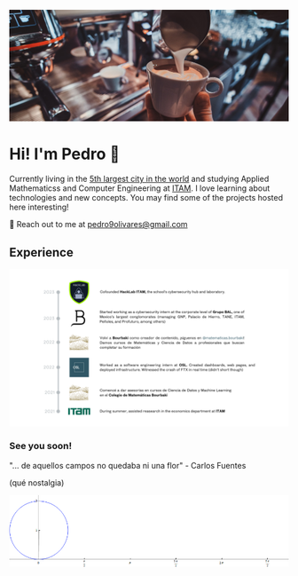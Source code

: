 ![cafecito](https://github.com/pedro9olivares/pedro9olivares/blob/main/imgs/coffee-coffee.jpg?raw=true)
# Hi! I'm Pedro 👋
Currently living in the [5th largest city in the world](https://en.wikipedia.org/wiki/Mexico_City) and studying Applied Mathematicss and Computer Engineering at [ITAM](https://www.itam.mx/). I love learning about technologies and new concepts. You may find some of the projects hosted here interesting!

📧 Reach out to me at pedro9olivares@gmail.com
  
## Experience 
![my exp](https://github.com/pedro9olivares/pedro9olivares/blob/main/imgs/Exp_fr_this_time.png)

### See you soon!
"... de aquellos campos no quedaba ni una flor" - Carlos Fuentes

(qué nostalgia)


![cycloid](https://github.com/pedro9olivares/pedro9olivares/blob/main/imgs/Cycloid_animated_.gif)

